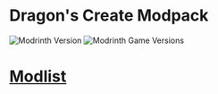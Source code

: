 # Dragon's Create Modpack
![Modrinth Version](https://img.shields.io/modrinth/v/dcm?style=for-the-badge&logo=modrinth) ![Modrinth Game Versions](https://img.shields.io/modrinth/game-versions/dcm?style=for-the-badge&logo=modrinth)



# [Modlist](https://github.com/OfficiallyDragon/dcm/blob/main/Modlist.html)
